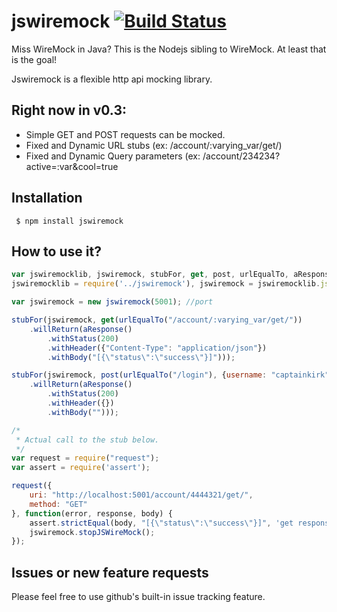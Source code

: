 # jswiremock [![Build Status](https://travis-ci.org/jlidder/jswiremock.svg?branch=master)](https://travis-ci.org/jlidder/jswiremock)

Miss WireMock in Java? This is the Nodejs sibling to WireMock. At least that is the goal! 

Jswiremock is a flexible http api mocking library.

## Right now in v0.3:

- Simple GET and POST requests can be mocked.
- Fixed and Dynamic URL stubs (ex: /account/:varying_var/get/)
- Fixed and Dynamic Query parameters (ex: /account/234234?active=:var&cool=true

## Installation
     $ npm install jswiremock


## How to use it?

```javascript
var jswiremocklib, jswiremock, stubFor, get, post, urlEqualTo, aResponse;
jswiremocklib = require('../jswiremock'), jswiremock = jswiremocklib.jswiremock, stubFor = jswiremocklib.stubFor, get = jswiremocklib.get, post = jswiremocklib.post, urlEqualTo = jswiremocklib.urlEqualTo, aResponse = jswiremocklib.aResponse, stopJSWireMock = jswiremocklib.stopJSWireMock;

var jswiremock = new jswiremock(5001); //port

stubFor(jswiremock, get(urlEqualTo("/account/:varying_var/get/"))
    .willReturn(aResponse()
        .withStatus(200)
        .withHeader({"Content-Type": "application/json"})
        .withBody("[{\"status\":\"success\"}]")));

stubFor(jswiremock, post(urlEqualTo("/login"), {username: "captainkirk", password: "enterprise"})
    .willReturn(aResponse()
        .withStatus(200)
        .withHeader({})
        .withBody("")));

/*
 * Actual call to the stub below.
 */
var request = require("request");
var assert = require('assert');

request({
    uri: "http://localhost:5001/account/4444321/get/",
    method: "GET"
}, function(error, response, body) {
    assert.strictEqual(body, "[{\"status\":\"success\"}]", 'get response is not the same.');
    jswiremock.stopJSWireMock();
});
```

## Issues or new feature requests

Please feel free to use github's built-in issue tracking feature.
